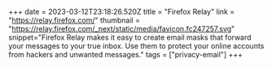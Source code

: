 +++
date = 2023-03-12T23:18:26.520Z
title = "Firefox Relay"
link = "https://relay.firefox.com/"
thumbnail = "https://relay.firefox.com/_next/static/media/favicon.fc247257.svg"
snippet="⁨Firefox Relay⁩ makes it easy to create email masks that forward your messages to your true inbox. Use them to protect your online accounts from hackers and unwanted messages."
tags = ["privacy-email"]
+++
